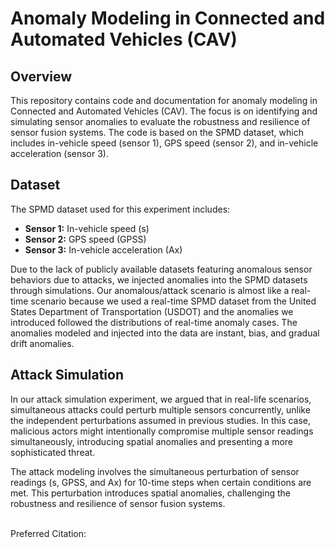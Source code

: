 
# Anomaly Modeling in Connected and Automated Vehicles (CAV)

## Overview

This repository contains code and documentation for anomaly modeling in Connected and Automated Vehicles (CAV). The focus is on identifying and simulating sensor anomalies to evaluate the robustness and resilience of sensor fusion systems. The code is based on the SPMD dataset, which includes in-vehicle speed (sensor 1), GPS speed (sensor 2), and in-vehicle acceleration (sensor 3).

## Dataset

The SPMD dataset used for this experiment includes:
- **Sensor 1:** In-vehicle speed (s)
- **Sensor 2:** GPS speed (GPSS)
- **Sensor 3:** In-vehicle acceleration (Ax)

Due to the lack of publicly available datasets featuring anomalous sensor behaviors due to attacks, we injected anomalies into the SPMD datasets through simulations. Our anomalous/attack scenario is almost like a real-time scenario because we used a real-time SPMD dataset from the United States Department of Transportation (USDOT) and the anomalies we introduced followed the distributions of real-time anomaly cases. The anomalies modeled and injected into the data are instant, bias, and gradual drift anomalies.

## Attack Simulation

In our attack simulation experiment, we argued that in real-life scenarios, simultaneous attacks could perturb multiple sensors concurrently, unlike the independent perturbations assumed in previous studies. In this case, malicious actors might intentionally compromise multiple sensor readings simultaneously, introducing spatial anomalies and presenting a more sophisticated threat.

The attack modeling involves the simultaneous perturbation of sensor readings (s, GPSS, and Ax) for 10-time steps when certain conditions are met. This perturbation introduces spatial anomalies, challenging the robustness and resilience of sensor fusion systems.




<br>Preferred Citation:

